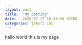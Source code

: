 ```yaml
---
layout: post
title:  "My posting"
date:   2020-07-17 16:13:36 +0700
categories: jekyll cat
---
```

hello world this is my page
